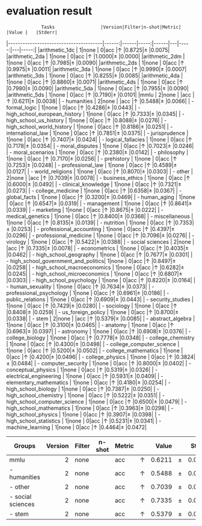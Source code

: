 # evaluation result
                 Tasks                 |Version|Filter|n-shot|Metric|   |Value |   |Stderr|
|---------------------------------------|------:|------|-----:|------|---|-----:|---|-----:|
|arithmetic_1dc                         |      1|none  |     0|acc   |↑  |0.8725|±  |0.0075|
|arithmetic_2da                         |      1|none  |     0|acc   |↑  |1.0000|±  |0.0000|
|arithmetic_2dm                         |      1|none  |     0|acc   |↑  |0.7985|±  |0.0090|
|arithmetic_2ds                         |      1|none  |     0|acc   |↑  |0.9975|±  |0.0011|
|arithmetic_3da                         |      1|none  |     0|acc   |↑  |0.9990|±  |0.0007|
|arithmetic_3ds                         |      1|none  |     0|acc   |↑  |0.8255|±  |0.0085|
|arithmetic_4da                         |      1|none  |     0|acc   |↑  |0.8860|±  |0.0071|
|arithmetic_4ds                         |      1|none  |     0|acc   |↑  |0.7980|±  |0.0090|
|arithmetic_5da                         |      1|none  |     0|acc   |↑  |0.7955|±  |0.0090|
|arithmetic_5ds                         |      1|none  |     0|acc   |↑  |0.7190|±  |0.0101|
|mmlu                                   |      2|none  |      |acc   |↑  |0.6211|±  |0.0038|
| - humanities                          |      2|none  |      |acc   |↑  |0.5488|±  |0.0066|
|  - formal_logic                       |      1|none  |     0|acc   |↑  |0.4286|±  |0.0443|
|  - high_school_european_history       |      1|none  |     0|acc   |↑  |0.7333|±  |0.0345|
|  - high_school_us_history             |      1|none  |     0|acc   |↑  |0.8088|±  |0.0276|
|  - high_school_world_history          |      1|none  |     0|acc   |↑  |0.8186|±  |0.0251|
|  - international_law                  |      1|none  |     0|acc   |↑  |0.7851|±  |0.0375|
|  - jurisprudence                      |      1|none  |     0|acc   |↑  |0.7407|±  |0.0424|
|  - logical_fallacies                  |      1|none  |     0|acc   |↑  |0.7178|±  |0.0354|
|  - moral_disputes                     |      1|none  |     0|acc   |↑  |0.7023|±  |0.0246|
|  - moral_scenarios                    |      1|none  |     0|acc   |↑  |0.2380|±  |0.0142|
|  - philosophy                         |      1|none  |     0|acc   |↑  |0.7170|±  |0.0256|
|  - prehistory                         |      1|none  |     0|acc   |↑  |0.7253|±  |0.0248|
|  - professional_law                   |      1|none  |     0|acc   |↑  |0.4589|±  |0.0127|
|  - world_religions                    |      1|none  |     0|acc   |↑  |0.8070|±  |0.0303|
| - other                               |      2|none  |      |acc   |↑  |0.7039|±  |0.0078|
|  - business_ethics                    |      1|none  |     0|acc   |↑  |0.6000|±  |0.0492|
|  - clinical_knowledge                 |      1|none  |     0|acc   |↑  |0.7321|±  |0.0273|
|  - college_medicine                   |      1|none  |     0|acc   |↑  |0.6358|±  |0.0367|
|  - global_facts                       |      1|none  |     0|acc   |↑  |0.3200|±  |0.0469|
|  - human_aging                        |      1|none  |     0|acc   |↑  |0.6547|±  |0.0319|
|  - management                         |      1|none  |     0|acc   |↑  |0.8641|±  |0.0339|
|  - marketing                          |      1|none  |     0|acc   |↑  |0.8675|±  |0.0222|
|  - medical_genetics                   |      1|none  |     0|acc   |↑  |0.8400|±  |0.0368|
|  - miscellaneous                      |      1|none  |     0|acc   |↑  |0.8135|±  |0.0139|
|  - nutrition                          |      1|none  |     0|acc   |↑  |0.7353|±  |0.0253|
|  - professional_accounting            |      1|none  |     0|acc   |↑  |0.4397|±  |0.0296|
|  - professional_medicine              |      1|none  |     0|acc   |↑  |0.7096|±  |0.0276|
|  - virology                           |      1|none  |     0|acc   |↑  |0.5422|±  |0.0388|
| - social sciences                     |      2|none  |      |acc   |↑  |0.7335|±  |0.0078|
|  - econometrics                       |      1|none  |     0|acc   |↑  |0.4035|±  |0.0462|
|  - high_school_geography              |      1|none  |     0|acc   |↑  |0.7677|±  |0.0301|
|  - high_school_government_and_politics|      1|none  |     0|acc   |↑  |0.8497|±  |0.0258|
|  - high_school_macroeconomics         |      1|none  |     0|acc   |↑  |0.6282|±  |0.0245|
|  - high_school_microeconomics         |      1|none  |     0|acc   |↑  |0.6807|±  |0.0303|
|  - high_school_psychology             |      1|none  |     0|acc   |↑  |0.8220|±  |0.0164|
|  - human_sexuality                    |      1|none  |     0|acc   |↑  |0.7634|±  |0.0373|
|  - professional_psychology            |      1|none  |     0|acc   |↑  |0.6961|±  |0.0186|
|  - public_relations                   |      1|none  |     0|acc   |↑  |0.6909|±  |0.0443|
|  - security_studies                   |      1|none  |     0|acc   |↑  |0.7429|±  |0.0280|
|  - sociology                          |      1|none  |     0|acc   |↑  |0.8408|±  |0.0259|
|  - us_foreign_policy                  |      1|none  |     0|acc   |↑  |0.8700|±  |0.0338|
| - stem                                |      2|none  |      |acc   |↑  |0.5379|±  |0.0085|
|  - abstract_algebra                   |      1|none  |     0|acc   |↑  |0.3100|±  |0.0465|
|  - anatomy                            |      1|none  |     0|acc   |↑  |0.6963|±  |0.0397|
|  - astronomy                          |      1|none  |     0|acc   |↑  |0.6908|±  |0.0376|
|  - college_biology                    |      1|none  |     0|acc   |↑  |0.7778|±  |0.0348|
|  - college_chemistry                  |      1|none  |     0|acc   |↑  |0.4300|±  |0.0498|
|  - college_computer_science           |      1|none  |     0|acc   |↑  |0.5200|±  |0.0502|
|  - college_mathematics                |      1|none  |     0|acc   |↑  |0.4200|±  |0.0496|
|  - college_physics                    |      1|none  |     0|acc   |↑  |0.3824|±  |0.0484|
|  - computer_security                  |      1|none  |     0|acc   |↑  |0.8000|±  |0.0402|
|  - conceptual_physics                 |      1|none  |     0|acc   |↑  |0.5319|±  |0.0326|
|  - electrical_engineering             |      1|none  |     0|acc   |↑  |0.5931|±  |0.0409|
|  - elementary_mathematics             |      1|none  |     0|acc   |↑  |0.4180|±  |0.0254|
|  - high_school_biology                |      1|none  |     0|acc   |↑  |0.7387|±  |0.0250|
|  - high_school_chemistry              |      1|none  |     0|acc   |↑  |0.5222|±  |0.0351|
|  - high_school_computer_science       |      1|none  |     0|acc   |↑  |0.6500|±  |0.0479|
|  - high_school_mathematics            |      1|none  |     0|acc   |↑  |0.3963|±  |0.0298|
|  - high_school_physics                |      1|none  |     0|acc   |↑  |0.3907|±  |0.0398|
|  - high_school_statistics             |      1|none  |     0|acc   |↑  |0.5231|±  |0.0341|
|  - machine_learning                   |      1|none  |     0|acc   |↑  |0.4464|±  |0.0472|

|      Groups      |Version|Filter|n-shot|Metric|   |Value |   |Stderr|
|------------------|------:|------|------|------|---|-----:|---|-----:|
|mmlu              |      2|none  |      |acc   |↑  |0.6211|±  |0.0038|
| - humanities     |      2|none  |      |acc   |↑  |0.5488|±  |0.0066|
| - other          |      2|none  |      |acc   |↑  |0.7039|±  |0.0078|
| - social sciences|      2|none  |      |acc   |↑  |0.7335|±  |0.0078|
| - stem           |      2|none  |      |acc   |↑  |0.5379|±  |0.0085|